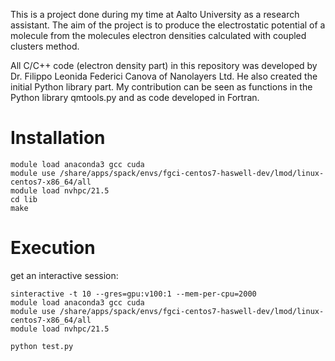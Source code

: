 This is a project done during my time at Aalto University as a research assistant. The aim of the project is to produce the electrostatic potential of a molecule from the molecules electron densities calculated with coupled clusters method.

All C/C++ code (electron density part) in this repository was developed by Dr. Filippo Leonida Federici Canova of Nanolayers Ltd. He also created the initial Python library part. My contribution can be seen as functions in the Python library qmtools.py and as code developed in Fortran.



# Installation

```
module load anaconda3 gcc cuda
module use /share/apps/spack/envs/fgci-centos7-haswell-dev/lmod/linux-centos7-x86_64/all
module load nvhpc/21.5
cd lib
make
```


# Execution

get an interactive session:

```
sinteractive -t 10 --gres=gpu:v100:1 --mem-per-cpu=2000
module load anaconda3 gcc cuda
module use /share/apps/spack/envs/fgci-centos7-haswell-dev/lmod/linux-centos7-x86_64/all
module load nvhpc/21.5

python test.py
```
